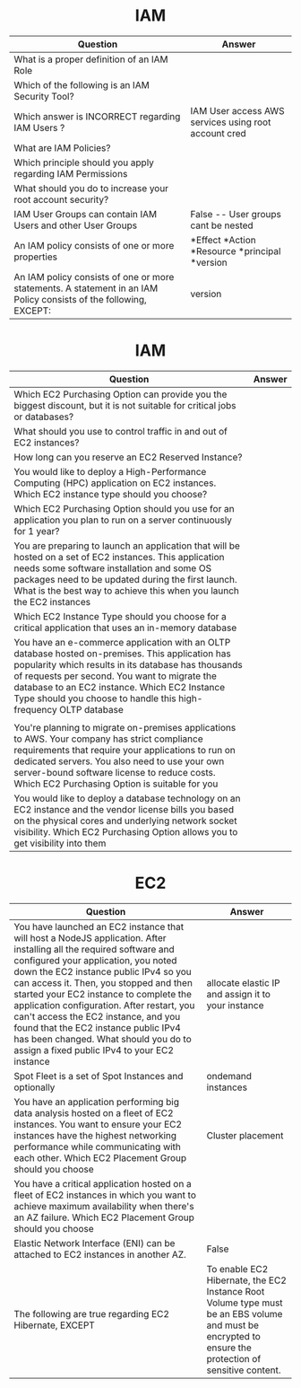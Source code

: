 # <center>IAM 

| Question | Answer | 
| --- | --- |
| What is a proper definition of an IAM Role |  |
| Which of the following is an IAM Security Tool? | |
| Which answer is INCORRECT regarding IAM Users ? | IAM User access AWS services using root account cred |
| What are IAM Policies? | |
| Which principle should you apply regarding IAM Permissions | |
| What should you do to increase your root account security? | |
| IAM User Groups can contain IAM Users and other User Groups | False -- User groups cant be nested |
| An IAM policy consists of one or more properties  | *Effect *Action *Resource *principal *version |
| An IAM policy consists of one or more statements. A statement in an IAM Policy consists of the following, EXCEPT: | version |

# <center>IAM 

| Question | Answer | 
| --- | --- |
| Which EC2 Purchasing Option can provide you the biggest discount, but it is not suitable for critical jobs or databases? | |
| What should you use to control traffic in and out of EC2 instances? | |
| How long can you reserve an EC2 Reserved Instance? | |
| You would like to deploy a High-Performance Computing (HPC) application on EC2 instances. Which EC2 instance type should you choose?| |
| Which EC2 Purchasing Option should you use for an application you plan to run on a server continuously for 1 year? | |
| You are preparing to launch an application that will be hosted on a set of EC2 instances. This application needs some software installation and some OS packages need to be updated during the first launch. What is the best way to achieve this when you launch the EC2 instances | |
| Which EC2 Instance Type should you choose for a critical application that uses an in-memory database| |
| You have an e-commerce application with an OLTP database hosted on-premises. This application has popularity which results in its database has thousands of requests per second. You want to migrate the database to an EC2 instance. Which EC2 Instance Type should you choose to handle this high-frequency OLTP database| |
| | |
| You're planning to migrate on-premises applications to AWS. Your company has strict compliance requirements that require your applications to run on dedicated servers. You also need to use your own server-bound software license to reduce costs. Which EC2 Purchasing Option is suitable for you | |
| You would like to deploy a database technology on an EC2 instance and the vendor license bills you based on the physical cores and underlying network socket visibility. Which EC2 Purchasing Option allows you to get visibility into them | |

# <center>EC2

| Question | Answer | 
| --- | --- |
| You have launched an EC2 instance that will host a NodeJS application. After installing all the required software and configured your application, you noted down the EC2 instance public IPv4 so you can access it. Then, you stopped and then started your EC2 instance to complete the application configuration. After restart, you can't access the EC2 instance, and you found that the EC2 instance public IPv4 has been changed. What should you do to assign a fixed public IPv4 to your EC2 instance | allocate elastic IP and assign it to your instance |
| Spot Fleet is a set of Spot Instances and optionally | ondemand instances |
| You have an application performing big data analysis hosted on a fleet of EC2 instances. You want to ensure your EC2 instances have the highest networking performance while communicating with each other. Which EC2 Placement Group should you choose | Cluster placement |
| You have a critical application hosted on a fleet of EC2 instances in which you want to achieve maximum availability when there's an AZ failure. Which EC2 Placement Group should you choose | |
| Elastic Network Interface (ENI) can be attached to EC2 instances in another AZ. | False |
| The following are true regarding EC2 Hibernate, EXCEPT | To enable EC2 Hibernate, the EC2 Instance Root Volume type must be an EBS volume and must be encrypted to ensure the protection of sensitive content. |